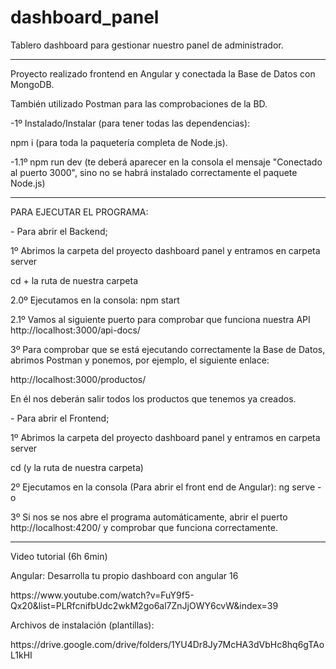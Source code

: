 # dashboard_panel
 Tablero dashboard para gestionar nuestro panel de administrador.

 <hr>

<p>Proyecto realizado frontend en Angular y conectada la Base de Datos con MongoDB. </p>
<p>También utilizado Postman para las comprobaciones de la BD.</p>

<p>-1º Instalado/Instalar (para tener todas las dependencias):</p>
<p>npm i (para toda la paquetería completa de Node.js).</p>
<p>-1.1º npm run dev (te deberá aparecer en la consola el mensaje "Conectado al puerto 3000", sino no se habrá instalado correctamente el paquete Node.js)</p>

<hr>

<p>PARA EJECUTAR EL PROGRAMA:</p>
<p>- Para abrir el Backend;</p>
<p>1º Abrimos la carpeta del proyecto dashboard panel y entramos en carpeta server</p>
<p>cd + la ruta de nuestra carpeta</p>
<p>2.0º Ejecutamos en la consola: npm start</p>
<p>2.1º Vamos al siguiente puerto para comprobar que funciona nuestra API http://localhost:3000/api-docs/</p>
<p>3º Para comprobar que se está ejecutando correctamente la Base de Datos, abrimos Postman y ponemos, por ejemplo, el siguiente enlace:</p>
<p>http://localhost:3000/productos/</p>
<p>En él nos deberán salir todos los productos que tenemos ya creados.</p>

<p>- Para abrir el Frontend;</p>
<p>1º Abrimos la carpeta del proyecto dashboard panel y entramos en carpeta server</p>
<p>cd (y la ruta de nuestra carpeta)</p>
<p>2º Ejecutamos en la consola (Para abrir el front end de Angular): ng serve -o</p>
<p>3º Si nos se nos abre el programa automáticamente, abrir el puerto http://localhost:4200/ y comprobar que funciona correctamente.</p>

<hr>

<p>Video tutorial (6h 6min)</p>
<p>Angular: Desarrolla tu propio dashboard con angular 16</p>
<p>https://www.youtube.com/watch?v=FuY9f5-Qx20&list=PLRfcnifbUdc2wkM2go6al7ZnJjOWY6cvW&index=39</p>

<p>Archivos de instalación (plantillas):</p>
<p>https://drive.google.com/drive/folders/1YU4Dr8Jy7McHA3dVbHc8hq6gTAoL1kHI </p>

